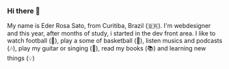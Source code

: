 ### Hi there 👋
My name is Eder Rosa Sato, from Curitiba, Brazil (🇧🇷). I'm webdesigner and this year, after months of study, i started in the dev front area. 
I like to watch football (🏈), play a some of basketball (🏀), listen musics and podcasts (🎶), 
play my guitar or singing (🎸), read my books (📚) and learning new things (💡)
<!--
**edersato/edersato** is a ✨ _special_ ✨ repository because its `README.md` (this file) appears on your GitHub profile.

Here are some ideas to get you started:

- 🔭 I’m currently working on ...
- 🌱 I’m currently learning ...
- 👯 I’m looking to collaborate on ...
- 🤔 I’m looking for help with ...
- 💬 Ask me about ...
- 📫 How to reach me: ...
- 😄 Pronouns: ...
- ⚡ Fun fact: ...
-->
